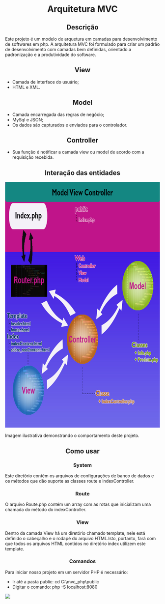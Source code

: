 <h1 align="center">Arquitetura MVC</h1>

<h2 align="center">Descrição</h2>
<p> Este projeto é um modelo de arquetura em camadas para desenvolvimento de softwares em php. 
A arquitetura MVC foi formulado para criar um padrão de desenvolvimento com camadas bem definidas, orientado a padronização
e a produtividade do software.
</p>

<h2 align="center">View</h1>

<ul>
  <li>Camada de interface do usuário;</li>
  <li>HTML e XML.</li>
</ul>

<h2 align="center">Model</h1>

<ul>
  <li>Camada encarregada das regras de negócio;</li>
  <li>MySql e JSON;</li>
  <li>Os dados sáo capturados e enviados para o controlador.</li>
</ul>

<h2 align="center">Controller</h1>

<ul>
  <li>Sua função é notificar a camada view ou model de acordo com a requisição recebida.</li>
</ul>


<h2 align="center"> Interação das entidades</h2>

<img src="imagem/Modelo.jpg" alt="Modelo MVC" width="800" height="800"/>
<p>Imagem ilustrativa demonstrando o comportamento deste projeto.</p>

<h2 align="center"> Como usar</h2>

<h3 align="center">System</h3>
<p>Este diretõrio contém os arquivos de configurações de banco de dados e os métodos que dão suporte as classes route e 
indexController.
</p>


<h3 align="center">Route</h3>
<p>O arquivo Route.php contém um array com as rotas que inicializam uma chamada do método do indexController. 
</p>

<h3 align="center">View</h3>
<p>Dentro da camada View há um diretório chamado template, nele está definido o cabeçalho e o rodapé do arquivo HTML.Isto, portanto, 
fará com que todos os arquivos HTML contidos no diretório index utilizem este template. 
</p>

<h3 align="center">Comandos</h3>
<p>
	Para iniciar nosso projeto em um servidor PHP é necessário:
</p>
<ul>
  <li>Ir até a pasta public: cd C:\mvc_php\public</li>
  <li>Digitar o comando: php -S localhost:8080</li>
</ul>

<img src="https://img.shields.io/badge/PHP-php%20%3E%3D%207.0-green"/>

